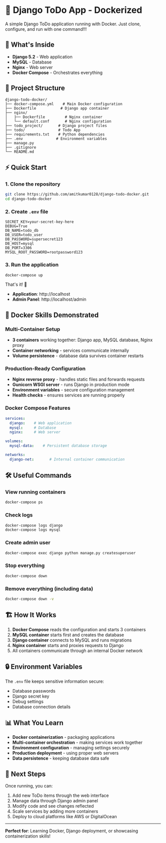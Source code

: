 # 🐳 Django ToDo App - Dockerized

A simple Django ToDo application running with Docker. Just clone, configure, and run with one command!!!

## 🚀 What's Inside

- **Django 5.2** - Web application
- **MySQL** - Database
- **Nginx** - Web server
- **Docker Compose** - Orchestrates everything

## 📂 Project Structure

```
django-todo-docker/
├── docker-compose.yml    # Main Docker configuration
├── Dockerfile           # Django app container
├── nginx/
│   ├── Dockerfile         # Nginx container
│   └── default.conf       # Nginx configuration
├── todo_project/       # Django project files
├── todo/               # Todo App
├── requirements.txt    # Python dependencies
├── .env               # Environment variables
├── manage.py 
├── .gitignore
└── README.md
```

## ⚡ Quick Start

### 1. Clone the repository
```bash
git clone https://github.com/amitkumar0128/django-todo-docker.git
cd django-todo-docker
```

### 2. Create `.env` file
```env
SECRET_KEY=your-secret-key-here
DEBUG=True
DB_NAME=todo_db
DB_USER=todo_user
DB_PASSWORD=supersecret123
DB_HOST=mysql
DB_PORT=3306
MYSQL_ROOT_PASSWORD=rootpassword123
```

### 3. Run the application
```bash
docker-compose up
```

That's it! 🎉

- **Application**: http://localhost
- **Admin Panel**: http://localhost/admin

## 🔧 Docker Skills Demonstrated

### Multi-Container Setup
- **3 containers** working together: Django app, MySQL database, Nginx proxy
- **Container networking** - services communicate internally
- **Volume persistence** - database data survives container restarts

### Production-Ready Configuration
- **Nginx reverse proxy** - handles static files and forwards requests
- **Gunicorn WSGI server** - runs Django in production mode
- **Environment variables** - secure configuration management
- **Health checks** - ensures services are running properly

### Docker Compose Features
```yaml
services:
  django:    # Web application
  mysql:     # Database
  nginx:     # Web server

volumes:
  mysql-data:    # Persistent database storage

networks:
  django-net:       # Internal container communication
```

## 🛠️ Useful Commands

### View running containers
```bash
docker-compose ps
```

### Check logs
```bash
docker-compose logs django
docker-compose logs mysql
```

### Create admin user
```bash
docker-compose exec django python manage.py createsuperuser
```

### Stop everything
```bash
docker-compose down
```

### Remove everything (including data)
```bash
docker-compose down -v
```

## 🏗️ How It Works

1. **Docker Compose** reads the configuration and starts 3 containers
2. **MySQL container** starts first and creates the database
3. **Django container** connects to MySQL and runs migrations
4. **Nginx container** starts and proxies requests to Django
5. All containers communicate through an internal Docker network

## 🔒 Environment Variables

The `.env` file keeps sensitive information secure:
- Database passwords
- Django secret key
- Debug settings
- Database connection details

## 📊 What You Learn

- **Docker containerization** - packaging applications
- **Multi-container orchestration** - making services work together
- **Environment configuration** - managing settings securely
- **Production deployment** - using proper web servers
- **Data persistence** - keeping database data safe

## 🚀 Next Steps

Once running, you can:
1. Add new ToDo items through the web interface
2. Manage data through Django admin panel
3. Modify code and see changes reflected
4. Scale services by adding more containers
5. Deploy to cloud platforms like AWS or DigitalOcean

---

**Perfect for**: Learning Docker, Django deployment, or showcasing containerization skills!
